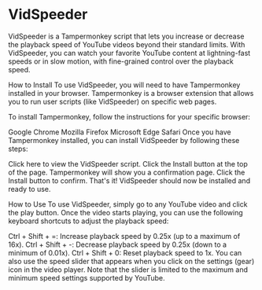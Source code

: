 # VidSpeeder
VidSpeeder is a Tampermonkey script that lets you increase or decrease the playback speed of YouTube videos beyond their standard limits. With VidSpeeder, you can watch your favorite YouTube content at lightning-fast speeds or in slow motion, with fine-grained control over the playback speed.

How to Install
To use VidSpeeder, you will need to have Tampermonkey installed in your browser. Tampermonkey is a browser extension that allows you to run user scripts (like VidSpeeder) on specific web pages.

To install Tampermonkey, follow the instructions for your specific browser:

Google Chrome
Mozilla Firefox
Microsoft Edge
Safari
Once you have Tampermonkey installed, you can install VidSpeeder by following these steps:

Click here to view the VidSpeeder script.
Click the Install button at the top of the page.
Tampermonkey will show you a confirmation page. Click the Install button to confirm.
That's it! VidSpeeder should now be installed and ready to use.

How to Use
To use VidSpeeder, simply go to any YouTube video and click the play button. Once the video starts playing, you can use the following keyboard shortcuts to adjust the playback speed:

Ctrl + Shift + =: Increase playback speed by 0.25x (up to a maximum of 16x).
Ctrl + Shift + -: Decrease playback speed by 0.25x (down to a minimum of 0.01x).
Ctrl + Shift + 0: Reset playback speed to 1x.
You can also use the speed slider that appears when you click on the settings (gear) icon in the video player. Note that the slider is limited to the maximum and minimum speed settings supported by YouTube.
